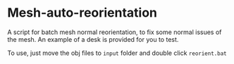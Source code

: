# Mesh-auto-reorientation

A script for batch mesh normal reorientation, to fix some normal issues of the mesh.
An example of a desk is provided for you to test.

To use, just move the obj files to `input` folder and double click `reorient.bat`
